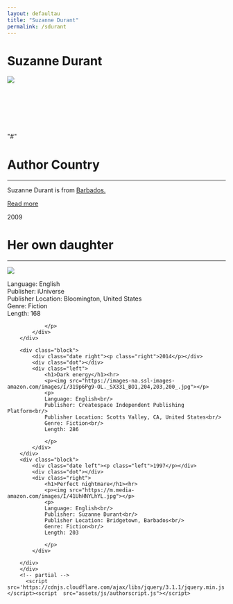 ```yaml
---
layout: defaultau
title: "Suzanne Durant"
permalink: /sdurant
---
```

<!-- partial:index.partial.html -->
<div class="content">
    <h1> Suzanne Durant </h1>
    <div class="quote">
        <div><img src="https://m.media-amazon.com/images/I/61jVxQ1zAsL._SX450_.jpg" class="logo"></div>
    </div>
    <div class="timeline">
        <div style="padding-bottom:100px;"></div>
        <div class="block">
            <div class="date right"><p class="right"> "#" </p></div>
            <div class="dot"></div>
            <div class="left first">
            <div class="author_country">
                <h1>Author Country</h1><hr>
            <div class="aclocation"><p> Suzanne Durant is from <a href="http://localhost:4000/12">Barbados.</a></p></div>
            <div class="acreadmore">    <a href="#">Read more</a> </div>
            </div>
            </div>
        </div>
        <div class="block">
            <div class="date left"><p class="left">2009</p></div>
            <div class="dot"></div>
            <div class="right">
                <h1>Her own daughter</h1><hr>
                <p><img src="https://images-na.ssl-images-amazon.com/images/I/315d3PBvIdL._SX311_BO1,204,203,200_.jpg"></p>
                <p>
                Language: English<br/>
                Publisher: iUniverse<br/>
                Publisher Location: Bloomington, United States<br/>
                Genre: Fiction<br/>
                Length: 168

                </p>
            </div>
        </div>

        <div class="block">
            <div class="date right"><p class="right">2014</p></div>
            <div class="dot"></div>
            <div class="left">
                <h1>Dark energy</h1><hr>
                <p><img src="https://images-na.ssl-images-amazon.com/images/I/319p6Pg9-OL._SX331_BO1,204,203,200_.jpg"></p>
                <p>
                Language: English<br/>
                Publisher: Createspace Independent Publishing Platform<br/>
                Publisher Location: Scotts Valley, CA, United States<br/>
                Genre: Fiction<br/>
                Length: 286

                </p>
            </div>
        </div>
        <div class="block">
            <div class="date left"><p class="left">1997</p></div>
            <div class="dot"></div>
            <div class="right">
                <h1>Perfect nightmare</h1><hr>
                <p><img src="https://m.media-amazon.com/images/I/41UhHNYLhYL.jpg"></p>
                <p>
                Language: English<br/>
                Publisher: Suzanne Durant<br/>
                Publisher Location: Bridgetown, Barbados<br/>
                Genre: Fiction<br/>
                Length: 203

                </p>
            </div>

        </div>
        </div>
        <!-- partial -->
          <script src='https://cdnjs.cloudflare.com/ajax/libs/jquery/3.1.1/jquery.min.js'></script><script  src="assets/js/authorscript.js"></script>
